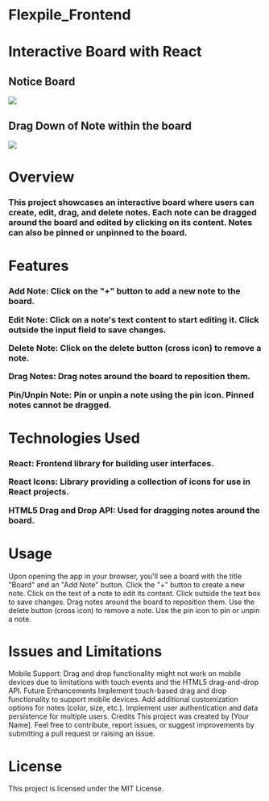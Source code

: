 # Flexpile_Frontend

<h1>Interactive Board with React</h1>
<h2>Notice Board</h2>
<img src="https://github.com/Shahid0143/Flexpile_Frontend/assets/112757232/e73eee49-5177-4542-8be7-9272ee6f25b7"/>
<h2>Drag Down of Note within the board</h2>
<img src="https://github.com/Shahid0143/Flexpile_Frontend/assets/112757232/9149a7df-effe-4fa2-8096-17d757291031"/>

<h1>Overview</h1>


<h3>This project showcases an interactive board where users can create, edit, drag, and delete notes. Each note can be dragged around the board and edited by clicking on its content. Notes can also be pinned or unpinned to the board.</h3>

<h1>Features</h1>

<h3>Add Note: Click on the "+" button to add a new note to the board.
  
<p>Edit Note: Click on a note's text content to start editing it. Click outside the input field to save changes.</p>
<p>Delete Note: Click on the delete button (cross icon) to remove a note.</p>
<p>Drag Notes: Drag notes around the board to reposition them.</p>
<p>Pin/Unpin Note: Pin or unpin a note using the pin icon. Pinned notes cannot be dragged.</p>
  </h3>
<h1>Technologies Used</h1>

<h3><p>React: Frontend library for building user interfaces.</p>
<p>React Icons: Library providing a collection of icons for use in React projects.</p>
<p>HTML5 Drag and Drop API: Used for dragging notes around the board.</p></h3>

<h1>Usage</h1>

Upon opening the app in your browser, you'll see a board with the title "Board" and an "Add Note" button.
Click the "+" button to create a new note.
Click on the text of a note to edit its content. Click outside the text box to save changes.
Drag notes around the board to reposition them.
Use the delete button (cross icon) to remove a note.
Use the pin icon to pin or unpin a note.

<h1>Issues and Limitations</h1>

Mobile Support: Drag and drop functionality might not work on mobile devices due to limitations with touch events and the HTML5 drag-and-drop API.
Future Enhancements
Implement touch-based drag and drop functionality to support mobile devices.
Add additional customization options for notes (color, size, etc.).
Implement user authentication and data persistence for multiple users.
Credits
This project was created by [Your Name]. Feel free to contribute, report issues, or suggest improvements by submitting a pull request or raising an issue.

<h1>License</h1>

This project is licensed under the <a >MIT License.</a>
